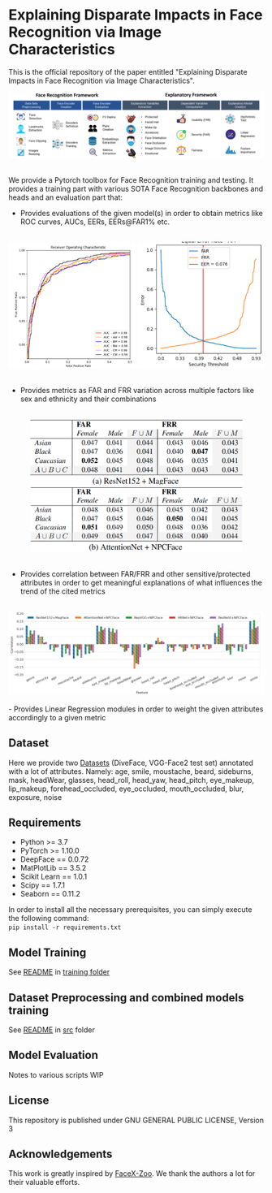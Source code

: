 # Explaining Disparate Impacts in Face Recognition via Image Characteristics

This is the official repository of the paper entitled "Explaining Disparate Impacts in Face Recognition via Image Characteristics".
<br>
<div align="center">
 <img src="./images/overview.png"  width="750" alt="ROC curve Example"/> 
</div>
<br>

We provide a Pytorch toolbox for Face Recognition training and testing. 
It provides a training part with various SOTA Face Recognition backbones and heads and
an evaluation part that:
- Provides evaluations of the given model(s) in order to obtain metrics like ROC curves, AUCs, EERs, EERs@FAR1% etc.
<br>
<div align="center">
 <img src="./images/ROC.png" height="250" width="250" alt="ROC curve Example"/> <img src="./images/EER.png" height="250" width="250" alt="EER graph Example"/>
</div>
<br>

- Provides metrics as FAR and FRR variation across multiple factors like sex and ethnicity and their combinations
<br>
<div align="center">
 <img src="images/net1.png"  height="130" width="420" alt="Table Example 1"/> <img src="images/net2.png"  height="130" width="420" alt="Table Example 2"/>
</div>
<br>

- Provides correlation between FAR/FRR and other sensitive/protected attributes in order to get meaningful explanations of what influences the trend of the cited metrics
<br>
<div align="center">
 <img src="images/corr.png"  width="750" alt="Correlation Example"/> 
</div>
<br>
- Provides Linear Regression modules in order to weight the given attributes accordingly to a given metric

## Dataset
 Here we provide two <a href="https://drive.google.com/drive/folders/1LNLOO157NPUOAfCWDtMxJpmDVkbn8eu4?usp=sharing" target="_blank">Datasets</a>
 (DiveFace, VGG-Face2 test set) annotated with a lot of attributes. Namely:
age, smile, moustache, beard, sideburns, mask, headWear, glasses, head_roll, head_yaw, head_pitch, eye_makeup, lip_makeup, forehead_occluded, eye_occluded, mouth_occluded, blur, exposure, noise

## Requirements
- Python >= 3.7
- PyTorch >= 1.10.0
- DeepFace == 0.0.72
- MatPlotLib == 3.5.2
- Scikit Learn == 1.0.1
- Scipy == 1.7.1
- Seaborn == 0.11.2

In order to install all the necessary prerequisites, you can simply execute the following command: \
`pip install -r requirements.txt`

## Model Training
See <a href="training/README.md" target="_blank">README</a> in <a href="training" target="_blank">training folder</a>

## Dataset Preprocessing and combined models training
See <a href="src/README.md" target="_blank">README</a> in <a href="src" target="_blank">src</a> folder

## Model Evaluation
 Notes to various scripts WIP

## License

This repository is published under GNU GENERAL PUBLIC LICENSE, Version 3



## Acknowledgements

This work is greatly inspired by <a href="https://github.com/JDAI-CV/FaceX-Zoo/" target="_blank">FaceX-Zoo</a>. We thank the authors a lot for their valuable efforts.

